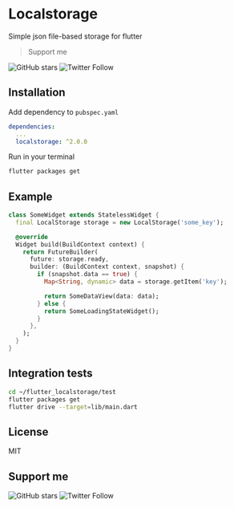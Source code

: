 # Localstorage

Simple json file-based storage for flutter

> Support me

![GitHub stars](https://img.shields.io/github/stars/lesnitsky/flutter_localstorage.svg?style=social)
![Twitter Follow](https://img.shields.io/twitter/follow/lesnitsky_a.svg?label=Follow%20me&style=social)

## Installation

Add dependency to `pubspec.yaml`

```yaml
dependencies:
  ...
  localstorage: ^2.0.0
```

Run in your terminal

```sh
flutter packages get
```

## Example

```dart
class SomeWidget extends StatelessWidget {
  final LocalStorage storage = new LocalStorage('some_key');

  @override
  Widget build(BuildContext context) {
    return FutureBuilder(
      future: storage.ready,
      builder: (BuildContext context, snapshot) {
        if (snapshot.data == true) {
          Map<String, dynamic> data = storage.getItem('key');

          return SomeDataView(data: data);
        } else {
          return SomeLoadingStateWidget();
        }
      },
    );
  }
}
```

## Integration tests

```sh
cd ~/flutter_localstorage/test
flutter packages get
flutter drive --target=lib/main.dart
```

## License

MIT

## Support me

![GitHub stars](https://img.shields.io/github/stars/lesnitsky/flutter_localstorage.svg?style=social)
![Twitter Follow](https://img.shields.io/twitter/follow/lesnitsky_a.svg?label=Follow%20me&style=social)

